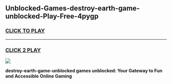 
## Unblocked-Games-destroy-earth-game-unblocked-Play-Free-4pygp
<h3>
<a href="https://premium76.site?title=destroy-earth-game-unblocked&ref=24M">CLICK TO PLAY</a></h3>
<hr>

<h3>
<a href="https://premium76.site?title=destroy-earth-game-unblocked&ref=24M">CLICK 2 PLAY</a>
  
</h3>

<a href="https://premium76.site?title=destroy-earth-game-unblocked&ref=24M"><img src="https://clearcache.store/games.png"></a>


**destroy-earth-game-unblocked games unblocked: Your Gateway to Fun and Accessible Online Gaming**
